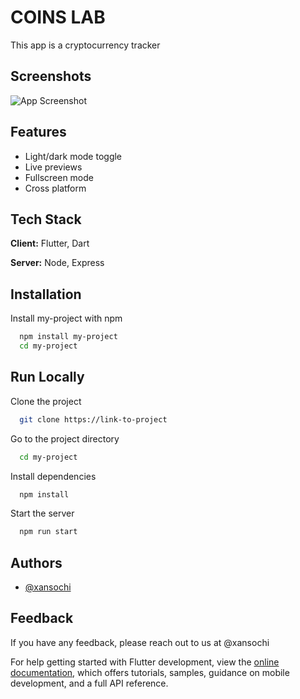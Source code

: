 
# COINS LAB

This app is a cryptocurrency tracker


## Screenshots

![App Screenshot](https://via.placeholder.com/468x300?text=App+Screenshot+Here)


## Features

- Light/dark mode toggle
- Live previews
- Fullscreen mode
- Cross platform


## Tech Stack

**Client:** Flutter, Dart

**Server:** Node, Express


## Installation

Install my-project with npm

```bash
  npm install my-project
  cd my-project
```
    
## Run Locally

Clone the project

```bash
  git clone https://link-to-project
```

Go to the project directory

```bash
  cd my-project
```

Install dependencies

```bash
  npm install
```

Start the server

```bash
  npm run start
```


## Authors

- [@xansochi](https://www.github.com/xansochi)


## Feedback

If you have any feedback, please reach out to us at @xansochi



For help getting started with Flutter development, view the
[online documentation](https://docs.flutter.dev/), which offers tutorials,
samples, guidance on mobile development, and a full API reference.
